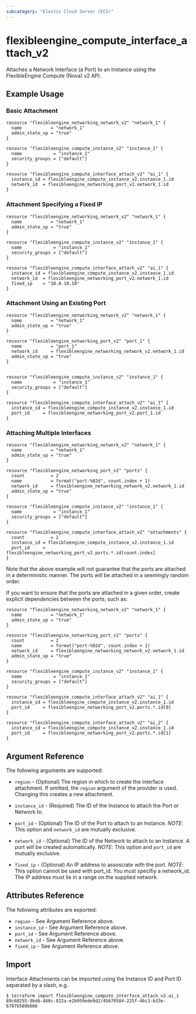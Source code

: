 ```yaml
---
subcategory: "Elastic Cloud Server (ECS)"
---
```


# flexibleengine_compute_interface_attach_v2

Attaches a Network Interface (a Port) to an Instance using the FlexibleEngine
Compute (Nova) v2 API.

## Example Usage

### Basic Attachment

```hcl
resource "flexibleengine_networking_network_v2" "network_1" {
  name           = "network_1"
  admin_state_up = "true"
}

resource "flexibleengine_compute_instance_v2" "instance_1" {
  name            = "instance_1"
  security_groups = ["default"]
}

resource "flexibleengine_compute_interface_attach_v2" "ai_1" {
  instance_id = flexibleengine_compute_instance_v2.instance_1.id
  network_id  = flexibleengine_networking_port_v2.network_1.id
}

```

### Attachment Specifying a Fixed IP

```hcl
resource "flexibleengine_networking_network_v2" "network_1" {
  name           = "network_1"
  admin_state_up = "true"
}

resource "flexibleengine_compute_instance_v2" "instance_1" {
  name            = "instance_1"
  security_groups = ["default"]
}

resource "flexibleengine_compute_interface_attach_v2" "ai_1" {
  instance_id = flexibleengine_compute_instance_v2.instance_1.id
  network_id  = flexibleengine_networking_port_v2.network_1.id
  fixed_ip    = "10.0.10.10"
}

```


### Attachment Using an Existing Port

```hcl
resource "flexibleengine_networking_network_v2" "network_1" {
  name           = "network_1"
  admin_state_up = "true"
}

resource "flexibleengine_networking_port_v2" "port_1" {
  name           = "port_1"
  network_id     = flexibleengine_networking_network_v2.network_1.id
  admin_state_up = "true"
}


resource "flexibleengine_compute_instance_v2" "instance_1" {
  name            = "instance_1"
  security_groups = ["default"]
}

resource "flexibleengine_compute_interface_attach_v2" "ai_1" {
  instance_id = flexibleengine_compute_instance_v2.instance_1.id
  port_id     = flexibleengine_networking_port_v2.port_1.id
}

```

### Attaching Multiple Interfaces

```hcl
resource "flexibleengine_networking_network_v2" "network_1" {
  name           = "network_1"
  admin_state_up = "true"
}

resource "flexibleengine_networking_port_v2" "ports" {
  count          = 2
  name           = format("port-%02d", count.index + 1)
  network_id     = flexibleengine_networking_network_v2.network_1.id
  admin_state_up = "true"
}

resource "flexibleengine_compute_instance_v2" "instance_1" {
  name            = "instance_1"
  security_groups = ["default"]
}

resource "flexibleengine_compute_interface_attach_v2" "attachments" {
  count          = 2
  instance_id = flexibleengine_compute_instance_v2.instance_1.id
  port_id     = flexibleengine_networking_port_v2.ports.*.id[count.index]
}
```

Note that the above example will not guarantee that the ports are attached in
a deterministic manner. The ports will be attached in a seemingly random
order.

If you want to ensure that the ports are attached in a given order, create
explicit dependencies between the ports, such as:

```hcl
resource "flexibleengine_networking_network_v2" "network_1" {
  name           = "network_1"
  admin_state_up = "true"
}

resource "flexibleengine_networking_port_v2" "ports" {
  count          = 2
  name           = format("port-%02d", count.index + 1)
  network_id     = flexibleengine_networking_network_v2.network_1.id
  admin_state_up = "true"
}

resource "flexibleengine_compute_instance_v2" "instance_1" {
  name            = "instance_1"
  security_groups = ["default"]
}

resource "flexibleengine_compute_interface_attach_v2" "ai_1" {
  instance_id = flexibleengine_compute_instance_v2.instance_1.id
  port_id     = flexibleengine_networking_port_v2.ports.*.id[0]
}

resource "flexibleengine_compute_interface_attach_v2" "ai_2" {
  instance_id = flexibleengine_compute_instance_v2.instance_1.id
  port_id     = flexibleengine_networking_port_v2.ports.*.id[1]
}
```

## Argument Reference

The following arguments are supported:

* `region` - (Optional) The region in which to create the interface attachment.
    If omitted, the `region` argument of the provider is used. Changing this
    creates a new attachment.

* `instance_id` - (Required) The ID of the Instance to attach the Port or Network to.

* `port_id` - (Optional) The ID of the Port to attach to an Instance.
   _NOTE_: This option and `network_id` are mutually exclusive.

* `network_id` - (Optional) The ID of the Network to attach to an Instance. A port will be created automatically.
   _NOTE_: This option and `port_id` are mutually exclusive.

* `fixed_ip` - (Optional) An IP address to assosciate with the port.
   _NOTE_: This option cannot be used with port_id. You must specifiy a network_id. The IP address must lie in a range on the supplied network.

## Attributes Reference

The following attributes are exported:

* `region` - See Argument Reference above.
* `instance_id` - See Argument Reference above.
* `port_id` - See Argument Reference above.
* `network_id` - See Argument Reference above.
* `fixed_ip`  - See Argument Reference above.

## Import

Interface Attachments can be imported using the Instance ID and Port ID
separated by a slash, e.g.

```
$ terraform import flexibleengine_compute_interface_attach_v2.ai_1 89c60255-9bd6-460c-822a-e2b959ede9d2/45670584-225f-46c3-b33e-6707b589b666
```

